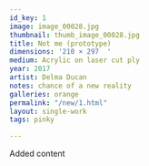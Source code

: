 ```yaml
---
id_key: 1
image: image_00028.jpg
thumbnail: thumb_image_00028.jpg
title: Not me (prototype)
dimensions: '210 × 297  '
medium: Acrylic on laser cut ply
year: 2017
artist: Delma Ducan  
notes: chance of a new reality
galleries: orange
permalink: "/new/1.html"
layout: single-work
tags: pinky

---
```

Added content